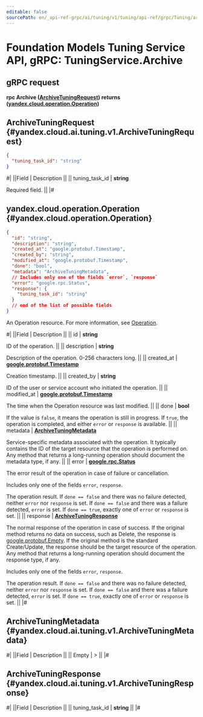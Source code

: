 ```yaml
---
editable: false
sourcePath: en/_api-ref-grpc/ai/tuning/v1/tuning/api-ref/grpc/Tuning/archive.md
---
```


# Foundation Models Tuning Service API, gRPC: TuningService.Archive

## gRPC request

**rpc Archive ([ArchiveTuningRequest](#yandex.cloud.ai.tuning.v1.ArchiveTuningRequest)) returns ([yandex.cloud.operation.Operation](#yandex.cloud.operation.Operation))**

## ArchiveTuningRequest {#yandex.cloud.ai.tuning.v1.ArchiveTuningRequest}

```json
{
  "tuning_task_id": "string"
}
```

#|
||Field | Description ||
|| tuning_task_id | **string**

Required field.  ||
|#

## yandex.cloud.operation.Operation {#yandex.cloud.operation.Operation}

```json
{
  "id": "string",
  "description": "string",
  "created_at": "google.protobuf.Timestamp",
  "created_by": "string",
  "modified_at": "google.protobuf.Timestamp",
  "done": "bool",
  "metadata": "ArchiveTuningMetadata",
  // Includes only one of the fields `error`, `response`
  "error": "google.rpc.Status",
  "response": {
    "tuning_task_id": "string"
  }
  // end of the list of possible fields
}
```

An Operation resource. For more information, see [Operation](/docs/api-design-guide/concepts/operation).

#|
||Field | Description ||
|| id | **string**

ID of the operation. ||
|| description | **string**

Description of the operation. 0-256 characters long. ||
|| created_at | **[google.protobuf.Timestamp](https://developers.google.com/protocol-buffers/docs/reference/google.protobuf#timestamp)**

Creation timestamp. ||
|| created_by | **string**

ID of the user or service account who initiated the operation. ||
|| modified_at | **[google.protobuf.Timestamp](https://developers.google.com/protocol-buffers/docs/reference/google.protobuf#timestamp)**

The time when the Operation resource was last modified. ||
|| done | **bool**

If the value is `false`, it means the operation is still in progress.
If `true`, the operation is completed, and either `error` or `response` is available. ||
|| metadata | **[ArchiveTuningMetadata](#yandex.cloud.ai.tuning.v1.ArchiveTuningMetadata)**

Service-specific metadata associated with the operation.
It typically contains the ID of the target resource that the operation is performed on.
Any method that returns a long-running operation should document the metadata type, if any. ||
|| error | **[google.rpc.Status](https://cloud.google.com/tasks/docs/reference/rpc/google.rpc#status)**

The error result of the operation in case of failure or cancellation.

Includes only one of the fields `error`, `response`.

The operation result.
If `done == false` and there was no failure detected, neither `error` nor `response` is set.
If `done == false` and there was a failure detected, `error` is set.
If `done == true`, exactly one of `error` or `response` is set. ||
|| response | **[ArchiveTuningResponse](#yandex.cloud.ai.tuning.v1.ArchiveTuningResponse)**

The normal response of the operation in case of success.
If the original method returns no data on success, such as Delete,
the response is [google.protobuf.Empty](https://developers.google.com/protocol-buffers/docs/reference/google.protobuf#google.protobuf.Empty).
If the original method is the standard Create/Update,
the response should be the target resource of the operation.
Any method that returns a long-running operation should document the response type, if any.

Includes only one of the fields `error`, `response`.

The operation result.
If `done == false` and there was no failure detected, neither `error` nor `response` is set.
If `done == false` and there was a failure detected, `error` is set.
If `done == true`, exactly one of `error` or `response` is set. ||
|#

## ArchiveTuningMetadata {#yandex.cloud.ai.tuning.v1.ArchiveTuningMetadata}

#|
||Field | Description ||
|| Empty | > ||
|#

## ArchiveTuningResponse {#yandex.cloud.ai.tuning.v1.ArchiveTuningResponse}

#|
||Field | Description ||
|| tuning_task_id | **string** ||
|#